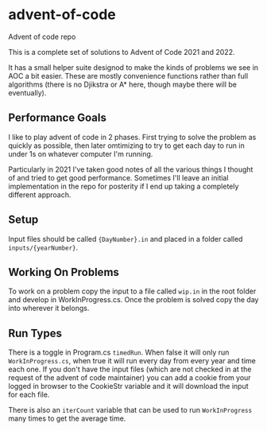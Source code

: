 # advent-of-code
Advent of code repo

This is a complete set of solutions to Advent of Code 2021 and 2022.

It has a small helper suite designod to make the kinds of problems we see in AOC a bit easier. These are mostly convenience functions rather than full algorithms (there is no Djikstra or A* here, though maybe there will be eventually).

## Performance Goals
I like to play advent of code in 2 phases. First trying to solve the problem as quickly as possible, then later omtimizing to try to get each day to run in under 1s on whatever computer I'm running.

Particularly in 2021 I've taken good notes of all the various things I thought of and tried to get good performance. Sometimes I'll leave an initial implementation in the repo for posterity if I end up taking a completely different approach.

## Setup
Input files should be called `{DayNumber}.in` and placed in a folder called `inputs/{yearNumber}`. 

## Working On Problems
To work on a problem copy the input to a file called `wip.in` in the root folder and develop in WorkInProgress.cs. Once the problem is solved copy the day into wherever it belongs.

## Run Types
There is a toggle in Program.cs `timedRun`. When false it will only run `WorkInProgress.cs`, when true it will run every day from every year and time each one. If you don't have the input files (which are not checked in at the request of the advent of code maintainer) you can add a cookie from your logged in browser to the CookieStr variable and it will download the input for each file.

There is also an `iterCount` variable that can be used to run `WorkInProgress` many times to get the average time.